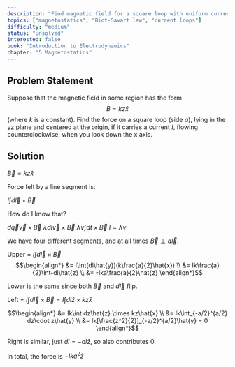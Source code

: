 ```yaml
---
description: "Find magnetic field for a square loop with uniform current"
topics: ["magnetostatics", "Biot-Savart law", "current loops"]
difficulty: "medium"
status: "unsolved"
interested: false
book: "Introduction to Electrodynamics"
chapter: "5 Magnetostatics"
---
```


## Problem Statement
Suppose that the magnetic field in some region has the form $$B = kz\hat{x}$$ (where $k$ is a constant). Find the force on a square loop (side $a$), lying in the yz plane and centered at the origin, if it carries a current $I$, flowing counterclockwise, when you look down the x axis.

## Solution

$\vec{B} = kz\hat{x}$

Force felt by a line segment is:

$I\int d\vec{l} \times \vec{B}$

How do I know that?

$d\vec{q}\vec{v} \times \vec{B}$
$\lambda dl\vec{v} \times \vec{B}$
$\lambda v\int dt \times \vec{B}$
$I = \lambda v$

We have four different segments, and at all times $\vec{B} \perp d\vec{l}$.

Upper = $I\int d\vec{l} \times \vec{B}$
$$\begin{align*}
&= I\int(dl\hat{y})(k\frac{a}{2}\hat{x}) \\
&= Ik\frac{a}{2}\int-dl\hat{z} \\
&= -Ika\frac{a}{2}\hat{z}
\end{align*}$$

Lower is the same since both $\vec{B}$ and $d\vec{l}$ flip.

Left = $I\int d\vec{l} \times \vec{B} = I\int dl\hat{z} \times kz\hat{x}$

$$\begin{align*}
&= Ik\int dz\hat{z} \times kz\hat{x} \\
&= Ik\int_{-a/2}^{a/2} dz\cdot z\hat{y} \\
&= Ik[\frac{z^2}{2}]_{-a/2}^{a/2}\hat{y} = 0
\end{align*}$$

Right is similar, just $dl = -dl\hat{z}$, so also contributes 0.

In total, the force is $-Ika^2\hat{z}$